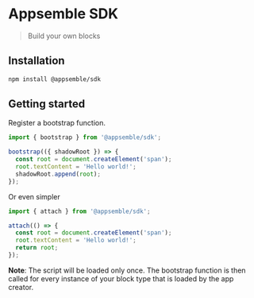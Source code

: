# Appsemble SDK

> Build your own blocks

## Installation

```sh
npm install @appsemble/sdk
```

## Getting started

Register a bootstrap function.

```js
import { bootstrap } from '@appsemble/sdk';

bootstrap(({ shadowRoot }) => {
  const root = document.createElement('span');
  root.textContent = 'Hello world!';
  shadowRoot.append(root);
});
```

Or even simpler

```js
import { attach } from '@appsemble/sdk';

attach(() => {
  const root = document.createElement('span');
  root.textContent = 'Hello world!';
  return root;
});
```

**Note**: The script will be loaded only once. The bootstrap function is then called for every
instance of your block type that is loaded by the app creator.
